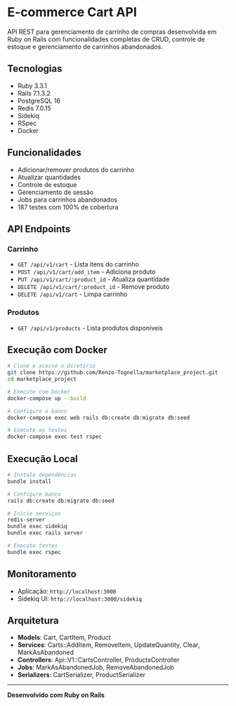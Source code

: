 # E-commerce Cart API

API REST para gerenciamento de carrinho de compras desenvolvida em Ruby on Rails com funcionalidades completas de CRUD, controle de estoque e gerenciamento de carrinhos abandonados.

## Tecnologias

- Ruby 3.3.1
- Rails 7.1.3.2
- PostgreSQL 16
- Redis 7.0.15
- Sidekiq
- RSpec
- Docker

## Funcionalidades

- Adicionar/remover produtos do carrinho
- Atualizar quantidades
- Controle de estoque
- Gerenciamento de sessão
- Jobs para carrinhos abandonados
- 187 testes com 100% de cobertura

## API Endpoints

### Carrinho
- `GET /api/v1/cart` - Lista itens do carrinho
- `POST /api/v1/cart/add_item` - Adiciona produto
- `PUT /api/v1/cart/:product_id` - Atualiza quantidade
- `DELETE /api/v1/cart/:product_id` - Remove produto
- `DELETE /api/v1/cart` - Limpa carrinho

### Produtos
- `GET /api/v1/products` - Lista produtos disponíveis

## Execução com Docker

```bash
# Clone e acesse o diretório
git clone https://github.com/Renzo-Tognella/marketplace_project.git
cd marketplace_project

# Execute com Docker
docker-compose up --build

# Configure o banco
docker-compose exec web rails db:create db:migrate db:seed

# Execute os testes
docker-compose exec test rspec
```

## Execução Local

```bash
# Instale dependências
bundle install

# Configure banco
rails db:create db:migrate db:seed

# Inicie serviços
redis-server
bundle exec sidekiq
bundle exec rails server

# Execute testes
bundle exec rspec
```

## Monitoramento

- Aplicação: `http://localhost:3000`
- Sidekiq UI: `http://localhost:3000/sidekiq`

## Arquitetura

- **Models**: Cart, CartItem, Product
- **Services**: Carts::AddItem, RemoveItem, UpdateQuantity, Clear, MarkAsAbandoned
- **Controllers**: Api::V1::CartsController, ProductsController
- **Jobs**: MarkAsAbandonedJob, RemoveAbandonedJob
- **Serializers**: CartSerializer, ProductSerializer

---

**Desenvolvido com Ruby on Rails**
